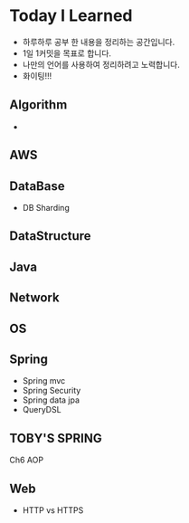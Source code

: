 # Today I Learned

- 하루하루 공부 한 내용을 정리하는 공간입니다.
- 1일 1커밋을 목표로 합니다.
- 나만의 언어를 사용하여 정리하려고 노력합니다.
- 화이팅!!!

## Algorithm
- 
## AWS
## DataBase
- DB Sharding
## DataStructure
## Java
## Network
## OS
## Spring
- Spring mvc
- Spring Security
- Spring data jpa
- QueryDSL
## TOBY'S SPRING
Ch6 AOP
## Web
- HTTP vs HTTPS
